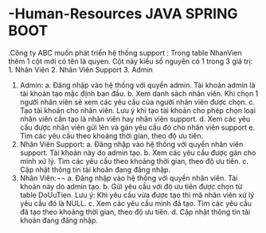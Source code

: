 # -Human-Resources JAVA SPRING BOOT 
.Công ty ABC muốn phát triển hệ thống support :
Trong table NhanVien thêm 1 cột mới có tên là quyen. Cột này kiểu số nguyên có 1 trong 3 giá trị:
    1.	Nhân Viên
    2.	Nhân Viên Support
    3.	Admin
1.	Admin:
    a.	Đăng nhập vào hệ thống với quyền admin. Tài khoản admin là tài khoản tạo mặc định ban đầu.
    b.	Xem danh sách nhân viên. Khi chọn 1 người nhân viên sẽ xem các yêu cầu của người nhân viên được chọn.
    c.	Tạo tài khoản cho nhân viên. Lưu ý khi tạo tài khoản cho phép chọn loại nhân viên cần tạo là nhân viên hay nhân viên support.
    d.	Xem các yêu cầu được nhân viên gửi lên và gán yêu cầu đó cho nhân viên support
    e.	Tìm các yêu cầu theo khoảng thời gian, theo độ ưu tiên.
2.	Nhân Viên Support:
    a.	Đăng nhập vào hệ thống với quyền nhân viên support. Tài khoản này do admin tạo.
    b.	Xem các yêu cầu được gán cho mình xử lý. Tìm các yêu cầu theo khoảng thời gian, theo độ ưu tiên.
    c.	Cập nhật thông tin tài khoản đang đăng nhập.
3.	Nhân Viên:¬¬
    a.	Đăng nhập vào hệ thống với quyền nhân viên. Tài khoản này do admin tạo.
    b.	Gửi yêu cầu với độ ưu tiên được chọn từ table DoUuTien. 
    Lưu ý: Khi yêu cầu vừa được tạo thì mã nhân viên xử lý yêu cầu đó là NULL.
    c.	Xem các yêu cầu mình đã tạo. Tìm các yêu cầu đã tạo theo khoảng thời gian, theo độ ưu tiên.
    d.	Cập nhật thông tin tài khoản đang đăng nhập.
